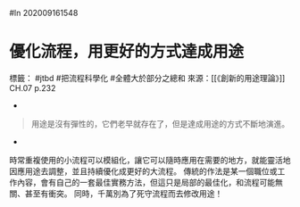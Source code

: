 #ln 202009161548
# 優化流程，用更好的方式達成用途
標籤： #jtbd #把流程科學化 #全體大於部分之總和 
來源：[[《創新的用途理論》]] CH.07 p.232

-

>用途是沒有彈性的，它們老早就存在了，但是達成用途的方式不斷地演進。

-

時常重複使用的小流程可以模組化，讓它可以隨時應用在需要的地方，就能靈活地因應用途去調整，並且持續優化成更好的大流程。
傳統的作法是某一個職位或工作內容，會有自己的一套最佳實務方法，但這只是局部的最佳化，和流程可能無關、甚至有衝突。
同時，千萬別為了死守流程而去修改用途！